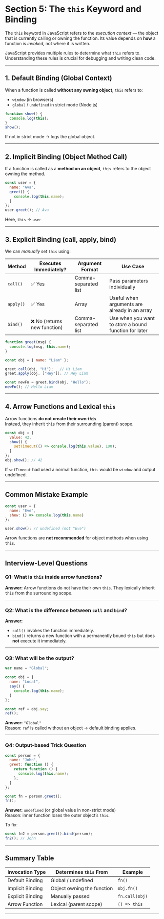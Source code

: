 # Section 5: The `this` Keyword and Binding

The `this` keyword in JavaScript refers to the *execution context* — the object that is currently calling or owning the function. Its value depends on **how** a function is *invoked*, not where it is written.

JavaScript provides multiple rules to determine what `this` refers to. Understanding these rules is crucial for debugging and writing clean code.

---

## 1. Default Binding (Global Context)

When a function is called **without any owning object**, `this` refers to:

- `window` (in browsers)
- `global` / `undefined` in strict mode (Node.js)

```js
function show() { 
  console.log(this); 
}
show(); 
```
If not in strict mode → logs the global object.

---

## 2. Implicit Binding (Object Method Call)

If a function is called as a **method on an object**, `this` refers to the object owning the method.

```js
const user = {
  name: "Ava",
  greet() { 
    console.log(this.name); 
  }
};
user.greet(); // Ava
```

Here, `this` → `user`

---

## 3. Explicit Binding (call, apply, bind)

We can *manually* set `this` using:

| Method | Executes Immediately? | Argument Format | Use Case |
|-------|----------------------|----------------|---------|
| `call()` | ✅ Yes | Comma-separated list | Pass parameters individually |
| `apply()` | ✅ Yes | Array | Useful when arguments are already in an array |
| `bind()` | ❌ No (returns new function) | Comma-separated list | Use when you want to *store* a bound function for later |

```js
function greet(msg) { 
  console.log(msg, this.name); 
}

const obj = { name: "Liam" };

greet.call(obj, "Hi");   // Hi Liam
greet.apply(obj, ["Hey"]); // Hey Liam

const newFn = greet.bind(obj, "Hello");
newFn(); // Hello Liam
```

---

## 4. Arrow Functions and Lexical `this`

Arrow functions **do not create their own `this`**.  
Instead, they inherit `this` from their surrounding (parent) scope.

```js
const obj = {
  value: 42,
  show() {
    setTimeout(() => console.log(this.value), 100);
  }
};
obj.show(); // 42
```

If `setTimeout` had used a normal function, `this` would be `window` and output undefined.

---

## Common Mistake Example

```js
const user = {
  name: "Eve",
  show: () => console.log(this.name)
};

user.show(); // undefined (not "Eve")
```
Arrow functions are **not recommended** for object methods when using `this`.

---

## Interview-Level Questions

### Q1: What is `this` inside arrow functions?
**Answer:** Arrow functions do not have their own `this`. They lexically inherit `this` from the surrounding scope.

---

### Q2: What is the difference between `call` and `bind`?
**Answer:**
- `call()` invokes the function immediately.
- `bind()` returns a new function with a permanently bound `this` but does **not** execute it immediately.

---

### Q3: What will be the output?
```js
var name = "Global";

const obj = {
  name: "Local",
  say() {
    console.log(this.name);
  }
};

const ref = obj.say;
ref();
```
**Answer:** `"Global"`  
Reason: `ref` is called without an object → default binding applies.

---

### Q4: Output-based Trick Question
```js
const person = {
  name: "John",
  greet: function () {
    return function () {
      console.log(this.name);
    };
  }
};

const fn = person.greet();
fn();
```
**Answer:** `undefined` (or global value in non-strict mode)  
Reason: inner function loses the outer object’s `this`.

To fix:
```js
const fn2 = person.greet().bind(person);
fn2(); // John
```

---

## Summary Table

| Invocation Type | Determines `this` From | Example |
|----------------|----------------------|---------|
| Default Binding | Global / undefined | `fn()` |
| Implicit Binding | Object owning the function | `obj.fn()` |
| Explicit Binding | Manually passed | `fn.call(obj)` |
| Arrow Function | Lexical (parent scope) | `() => this` |

---

